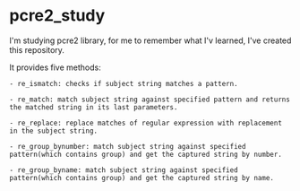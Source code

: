 # pcre2_study

I'm studying pcre2 library, for me to remember what I'v learned, I've created
this repository.

It provides five methods:

    - re_ismatch: checks if subject string matches a pattern.

    - re_match: match subject string against specified pattern and returns the matched string in its last parameters.

    - re_replace: replace matches of regular expression with replacement in the subject string.

    - re_group_bynumber: match subject string against specified pattern(which contains group) and get the captured string by number.

    - re_group_byname: match subject string against specified pattern(which contains group) and get the captured string by name.
